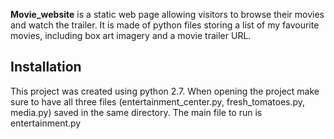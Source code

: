 <p><b>Movie_website</b> is a static web page allowing visitors to browse their movies and watch the trailer. It is made of python files storing a list of my favourite movies, including box art imagery and a movie trailer URL. </p>
<h2>Installation</h2>
This project was created using python 2.7. When opening the project make sure to have all three files (entertainment_center.py, fresh_tomatoes.py, media.py) saved in the same directory. The main file to run is entertainment.py
